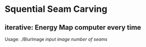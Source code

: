 # Squential Seam Carving
## iterative: Energy Map computer every time
Usage: ./BlurImage *input image* *number of seams*
